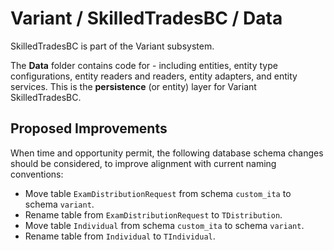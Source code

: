 # Variant / SkilledTradesBC / Data

SkilledTradesBC is part of the Variant subsystem.
  
The **Data** folder contains code for - including entities, entity type configurations, entity readers and readers, entity adapters, and entity services. This is the **persistence** (or entity) layer for Variant SkilledTradesBC.

## Proposed Improvements

When time and opportunity permit, the following database schema changes should be considered, to improve alignment with current naming conventions:

* Move table `ExamDistributionRequest` from schema `custom_ita` to schema `variant`.
* Rename table from `ExamDistributionRequest` to `TDistribution`.
* Move table `Individual` from schema `custom_ita` to schema `variant`.
* Rename table from `Individual` to `TIndividual`.
